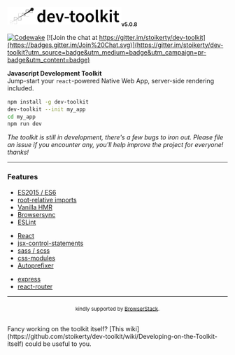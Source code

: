 <img src="/dev-toolkit-logo.png" alt="universal-dev-toolkit-logo" height='40'><sub>**v5.0.8**</sub>

[![Codewake](https://www.codewake.com/badges/ask_question.svg)](https://www.codewake.com/p/dev-toolkit)
[![Join the chat at https://gitter.im/stoikerty/dev-toolkit](https://badges.gitter.im/Join%20Chat.svg)](https://gitter.im/stoikerty/dev-toolkit?utm_source=badge&utm_medium=badge&utm_campaign=pr-badge&utm_content=badge)

**Javascript Development Toolkit**<br>
Jump-start your `react`-powered Native Web App, server-side rendering included.

```bash
npm install -g dev-toolkit
dev-toolkit --init my_app
cd my_app
npm run dev
```

*The toolkit is still in development, there's a few bugs to iron out. Please file an issue if you encounter any, you'll help improve the project for everyone! thanks!*

---
### Features

-   [ES2015 / ES6]
-   [root-relative imports]
-   [Vanilla HMR]
-   [Browsersync]
-   [ESLint]

<!-- -->

-   [React]
-   [jsx-control-statements]
-   [sass / scss]
-   [css-modules]
-   [Autoprefixer]

<!-- -->

-   [express]
-   [react-router]

[ES2015 / ES6]: https://babeljs.io/docs/learn-es2015/
[root-relative imports]: http://survivejs.com/webpack/requiring-files/
[Vanilla HMR]: https://webpack.github.io/docs/hot-module-replacement-with-webpack.html
[Browsersync]: https://browsersync.io/
[ESLint]: http://eslint.org/
[React]: https://facebook.github.io/react/
[jsx-control-statements]: https://github.com/AlexGilleran/jsx-control-statements
[sass / scss]: http://sass-lang.com/
[css-modules]: https://github.com/css-modules/css-modules
[Autoprefixer]: https://github.com/postcss/autoprefixer
[express]: http://expressjs.com/
[react-router]: https://github.com/reactjs/react-router

---
<p align="center"><sub>kindly supported by <a href="https://www.browserstack.com">BrowserStack</a>.</sub></p>
<br>
Fancy working on the toolkit itself? [This wiki](https://github.com/stoikerty/dev-toolkit/wiki/Developing-on-the-Toolkit-itself) could be useful to you.
